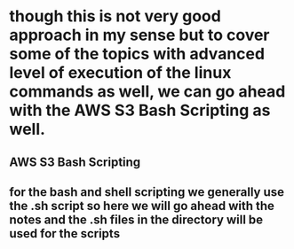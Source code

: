 # though this is not very good approach in my sense but to cover some of the topics with advanced level of execution of the linux commands as well, we can go ahead with the AWS S3 Bash Scripting as well.

## AWS S3 Bash Scripting

## for the bash and shell scripting we generally use the .sh script so here we will go ahead with the notes and the .sh files in the directory will be used for the scripts